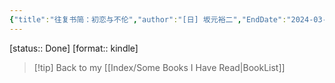 ```yaml
---
{"title":"往复书简：初恋与不伦","author":"[日] 坂元裕二","EndDate":"2024-03-12","publisher":"北京联合出版公司","dg-publish":true,"permalink":"/BookNotes/往复书简：初恋与不伦/","dgPassFrontmatter":true,"noteIcon":""}
---
```


[status:: Done]
[format:: kindle]

>[!tip] Back to my [[Index/Some Books I Have Read\|BookList]]